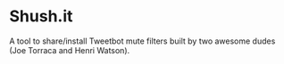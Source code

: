 # Shush.it

A tool to share/install Tweetbot mute filters built by two awesome dudes (Joe Torraca and Henri Watson).